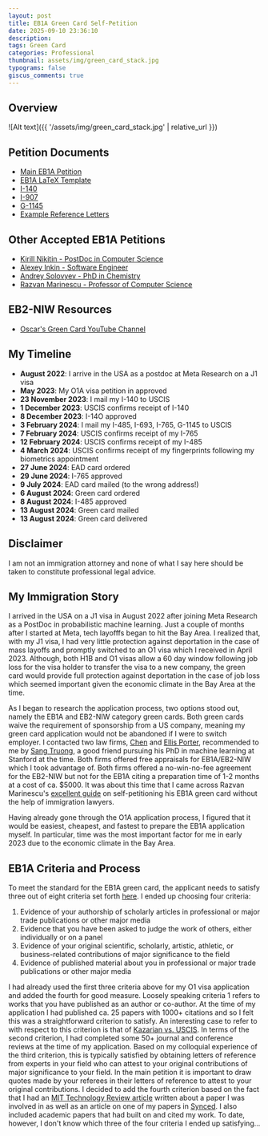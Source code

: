 ```yaml
---
layout: post
title: EB1A Green Card Self-Petition
date: 2025-09-10 23:36:10
description:
tags: Green Card
categories: Professional
thumbnail: assets/img/green_card_stack.jpg
typograms: false
giscus_comments: true
---
```


## Overview

![Alt text]({{ '/assets/img/green_card_stack.jpg' | relative_url }})

## Petition Documents

- [Main EB1A Petition](https://github.com/Ryan-Rhys/EB1A/blob/main/petition.pdf)
- [EB1A LaTeX Template](https://github.com/Ryan-Rhys/EB1A/blob/main/petition.tex)
- [I-140](https://github.com/Ryan-Rhys/EB1A/blob/main/I-140.pdf)
- [I-907](https://github.com/Ryan-Rhys/EB1A/blob/main/I-907.pdf)
- [G-1145](https://github.com/Ryan-Rhys/EB1A/blob/main/G-1145.pdf)
- [Example Reference Letters](https://github.com/Ryan-Rhys/EB1A/tree/main/reference_letters)

## Other Accepted EB1A Petitions

- [Kirill Nikitin - PostDoc in Computer Science](https://nikirill.com/post/greencard/)
- [Alexey Inkin - Software Engineer](https://medium.com/@alexey.inkin/my-eb-1a-extraordinary-ability-green-card-petition-which-was-approved-on-the-first-attempt-ff949d853868)
- [Andrey Solovyev - PhD in Chemistry](https://andreychemist.github.io/assets/EB1A.pdf)
- [Razvan Marinescu - Professor of Computer Science](https://razvanmarinescu.github.io/green-card-I-140/)

## EB2-NIW Resources

- [Oscar's Green Card YouTube Channel](https://www.youtube.com/@OscarsGreenCard)

## My Timeline

- **August 2022**: I arrive in the USA as a postdoc at Meta Research on a J1 visa
- **May 2023**: My O1A visa petition in approved
- **23 November 2023**: I mail my I-140 to USCIS
- **1 December 2023**: USCIS confirms receipt of I-140
- **8 December 2023**: I-14O approved
- **3 February 2024**: I mail my I-485, I-693, I-765, G-1145 to USCIS
- **7 February 2024**: USCIS confirms receipt of my I-765
- **12 February 2024**: USCIS confirms receipt of my I-485
- **4 March 2024**: USCIS confirms receipt of my fingerprints following my biometrics appointment
- **27 June 2024**: EAD card ordered
- **29 June 2024**: I-765 approved
- **9 July 2024**: EAD card mailed (to the wrong address!)
- **6 August 2024**: Green card ordered
- **8 August 2024**: I-485 approved
- **13 August 2024**: Green card mailed
- **13 August 2024**: Green card delivered

## Disclaimer

I am not an immigration attorney and none of what I say here should be taken to constitute professional legal advice.

## My Immigration Story

I arrived in the USA on a J1 visa in August 2022 after joining Meta Research as a PostDoc in probabilistic machine learning. Just a couple of months after I started at Meta, tech layofffs began to hit the Bay Area. I realized that, with my J1 visa, I had very little protection against deportation in the case of mass layoffs and promptly switched to an O1 visa which I received in April 2023. Although, both H1B and O1 visas allow a 60 day window following job loss for the visa holder to transfer the visa to a new company, the green card would provide full protection against deportation in the case of job loss which seemed important given the economic climate in the Bay Area at the time.

As I began to research the application process, two options stood out, namely the EB1A and EB2-NIW category green cards. Both green cards waive the requirement of sponsorship from a US company, meaning my green card application would not be abandoned if I were to switch employer. I contacted two law firms, [Chen](https://www.chenimmigrationreview.com/) and [Ellis Porter](https://www.ellisporter.com/), recommended to me by [Sang Truong](https://ai.stanford.edu/~sttruong/), a good friend pursuing his PhD in machine learning at Stanford at the time. Both firms offered free appraisals for EB1A/EB2-NIW which I took advantage of. Both firms offered a no-win-no-fee agreement for the EB2-NIW but not for the EB1A citing a preparation time of 1-2 months at a cost of ca. $5000. It was about this time that I came across Razvan Marinescu's [excellent guide](https://razvanmarinescu.github.io/green-card-I-140/) on self-petitioning his EB1A green card without the help of immigration lawyers.

Having already gone through the O1A application process, I figured that it would be easiest, cheapest, and fastest to prepare the EB1A application myself. In particular, time was the most important factor for me in early 2023 due to the economic climate in the Bay Area.

## EB1A Criteria and Process

To meet the standard for the EB1A green card, the applicant needs to satisfy three out of eight criteria set forth [here](https://www.uscis.gov/working-in-the-united-states/permanent-workers/employment-based-immigration-first-preference-eb-1). I ended up choosing four criteria:

1. Evidence of your authorship of scholarly articles in professional or major trade publications or other major media
2. Evidence that you have been asked to judge the work of others, either individually or on a panel
3. Evidence of your original scientific, scholarly, artistic, athletic, or business-related contributions of major significance to the field
4. Evidence of published material about you in professional or major trade publications or other major media

I had already used the first three criteria above for my O1 visa application and added the fourth for good measure. Loosely speaking criteria 1 refers to works that you have published as an author or co-author. At the time of my application I had published ca. 25 papers with 1000+ citations and so I felt this was a straightforward criterion to satisfy. An interesting case to refer to with respect to this criterion is that of [Kazarian vs. USCIS](https://cdn.ca9.uscourts.gov/datastore/opinions/2010/03/04/07-56774.pdf). In terms of the second criterion, I had completed some 50+ journal and conference reviews at the time of my application. Based on my colloquial experience of the third criterion, this is typically satisfied by obtaining letters of reference from experts in your field who can attest to your original contributions of major significance to your field. In the main petition it is important to draw quotes made by your referees in their letters of reference to attest to your original contributions. I decided to add the fourth criterion based on the fact that I had an [MIT Technology Review article](https://www.technologyreview.com/2019/09/20/132929/this-picasso-painting-had-never-been-seen-before-until-a-neural-network-painted-it/) written about a paper I was involved in as well as an article on one of my papers in [Synced](https://syncedreview.com/2023/02/03/genius-or-subpar-ai-mathematician-new-study-questions-chatgpts-mathematical-capabilities/). I also included academic papers that had built on and cited my work. To date, however, I don't know which three of the four criteria I ended up satisfying...




